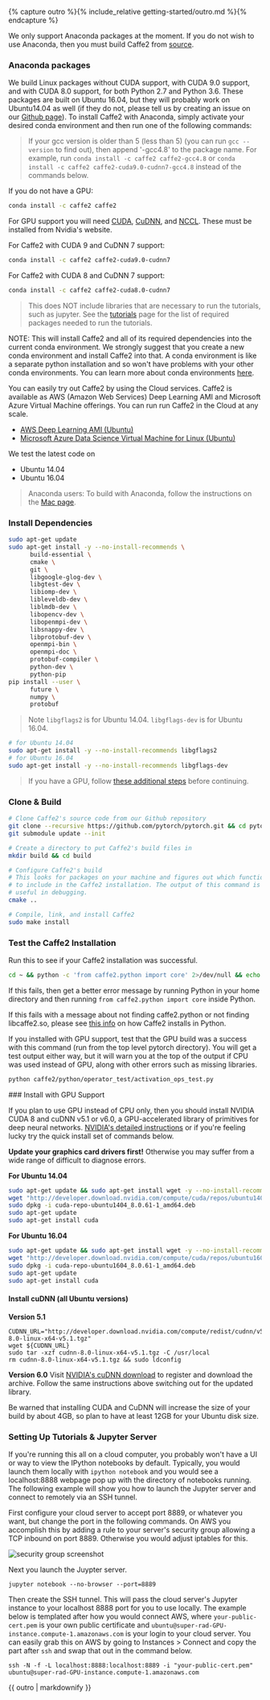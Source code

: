 {% capture outro %}{% include_relative getting-started/outro.md %}{% endcapture %}

<block class="ubuntu prebuilt" />

We only support Anaconda packages at the moment. If you do not wish to use Anaconda, then you must build Caffe2 from [source](https://caffe2.ai/docs/getting-started.html?platform=ubuntu&configuration=compile).

### Anaconda packages

We build Linux packages without CUDA support, with CUDA 9.0 support, and with CUDA 8.0 support, for both Python 2.7 and Python 3.6. These packages are built on Ubuntu 16.04, but they will probably work on Ubuntu14.04 as well (if they do not, please tell us by creating an issue on our [Github page](https://github.com/pytorch/pytorch/issues)). To install Caffe2 with Anaconda, simply activate your desired conda environment and then run one of the following commands:

> If your gcc version is older than 5 (less than 5) (you can run ```gcc --version``` to find out), then append '-gcc4.8' to the package name. For example, run `conda install -c caffe2 caffe2-gcc4.8` or `conda install -c caffe2 caffe2-cuda9.0-cudnn7-gcc4.8` instead of the commands below.

If you do not have a GPU:

```bash
conda install -c caffe2 caffe2
```

For GPU support you will need [CUDA](https://developer.nvidia.com/cuda-downloads), [CuDNN](https://developer.nvidia.com/cudnn), and [NCCL](https://developer.nvidia.com/nccl). These must be installed from Nvidia's website. 

For Caffe2 with CUDA 9 and CuDNN 7 support:

```bash
conda install -c caffe2 caffe2-cuda9.0-cudnn7
```

For Caffe2 with CUDA 8 and CuDNN 7 support:

```bash
conda install -c caffe2 caffe2-cuda8.0-cudnn7
```

> This does NOT include libraries that are necessary to run the tutorials, such as jupyter. See the [tutorials](https://caffe2.ai/docs/tutorials) page for the list of required packages needed to run the tutorials.

NOTE: This will install Caffe2 and all of its required dependencies into the current conda environment. We strongly suggest that you create a new conda environment and install Caffe2 into that. A conda environment is like a separate python installation and so won't have problems with your other conda environments. You can learn more about conda environments [here](https://conda.io/docs/user-guide/tasks/manage-environments.html).


<block class="ubuntu cloud" />
You can easily try out Caffe2 by using the Cloud services. Caffe2 is available as AWS (Amazon Web Services) Deep Learning AMI and Microsoft Azure Virtual Machine offerings. You can run run Caffe2 in the Cloud at any scale.

* [AWS Deep Learning AMI (Ubuntu)](https://aws.amazon.com/marketplace/pp/B06VSPXKDX?qid=1489099515180&sr=0-6&ref_=srh_res_product_title)
* [Microsoft Azure Data Science Virtual Machine for Linux (Ubuntu)](https://azuremarketplace.microsoft.com/en-us/marketplace/apps/microsoft-ads.linux-data-science-vm-ubuntu?tab=Overview)

<block class="ubuntu compile" />

We test the latest code on

* Ubuntu 14.04
* Ubuntu 16.04

> Anaconda users: To build with Anaconda, follow the instructions on the [Mac page](https://caffe2.ai/docs/getting-started.html?platform=mac&configuration=compile#anaconda-install-path).

### Install Dependencies

```bash
sudo apt-get update
sudo apt-get install -y --no-install-recommends \
      build-essential \
      cmake \
      git \
      libgoogle-glog-dev \
      libgtest-dev \
      libiomp-dev \
      libleveldb-dev \
      liblmdb-dev \
      libopencv-dev \
      libopenmpi-dev \
      libsnappy-dev \
      libprotobuf-dev \
      openmpi-bin \
      openmpi-doc \
      protobuf-compiler \
      python-dev \
      python-pip                          
pip install --user \
      future \
      numpy \
      protobuf
```

> Note `libgflags2` is for Ubuntu 14.04. `libgflags-dev` is for Ubuntu 16.04.

```bash
# for Ubuntu 14.04
sudo apt-get install -y --no-install-recommends libgflags2
# for Ubuntu 16.04
sudo apt-get install -y --no-install-recommends libgflags-dev
```

> If you have a GPU, follow [these additional steps](#install-with-gpu-support) before continuing.

### Clone & Build

```bash
# Clone Caffe2's source code from our Github repository
git clone --recursive https://github.com/pytorch/pytorch.git && cd pytorch
git submodule update --init

# Create a directory to put Caffe2's build files in
mkdir build && cd build

# Configure Caffe2's build
# This looks for packages on your machine and figures out which functionality
# to include in the Caffe2 installation. The output of this command is very
# useful in debugging.
cmake ..

# Compile, link, and install Caffe2
sudo make install
```

### Test the Caffe2 Installation
Run this to see if your Caffe2 installation was successful. 

```bash
cd ~ && python -c 'from caffe2.python import core' 2>/dev/null && echo "Success" || echo "Failure"
```

If this fails, then get a better error message by running Python in your home directory and then running `from caffe2.python import core` inside Python.

If this fails with a message about not finding caffe2.python or not finding libcaffe2.so, please see [this info](faq.html#why-do-i-get-import-errors-in-python-when-i-try-to-use-caffe2) on how Caffe2 installs in Python.

If you installed with GPU support, test that the GPU build was a success with this command (run from the top level pytorch directory). You will get a test output either way, but it will warn you at the top of the output if CPU was used instead of GPU, along with other errors such as missing libraries.

```bash
python caffe2/python/operator_test/activation_ops_test.py
```

<block class="ubuntu compile" />
### Install with GPU Support

If you plan to use GPU instead of CPU only, then you should install NVIDIA CUDA 8 and cuDNN v5.1 or v6.0, a GPU-accelerated library of primitives for deep neural networks.
[NVIDIA's detailed instructions](http://docs.nvidia.com/cuda/cuda-installation-guide-linux/index.html#ubuntu-installation) or if you're feeling lucky try the quick install set of commands below.

**Update your graphics card drivers first!** Otherwise you may suffer from a wide range of difficult to diagnose errors.

**For Ubuntu 14.04**

```bash
sudo apt-get update && sudo apt-get install wget -y --no-install-recommends
wget "http://developer.download.nvidia.com/compute/cuda/repos/ubuntu1404/x86_64/cuda-repo-ubuntu1404_8.0.61-1_amd64.deb"
sudo dpkg -i cuda-repo-ubuntu1404_8.0.61-1_amd64.deb
sudo apt-get update
sudo apt-get install cuda
```

**For Ubuntu 16.04**

```bash
sudo apt-get update && sudo apt-get install wget -y --no-install-recommends
wget "http://developer.download.nvidia.com/compute/cuda/repos/ubuntu1604/x86_64/cuda-repo-ubuntu1604_8.0.61-1_amd64.deb"
sudo dpkg -i cuda-repo-ubuntu1604_8.0.61-1_amd64.deb
sudo apt-get update
sudo apt-get install cuda
```

#### Install cuDNN (all Ubuntu versions)

**Version 5.1**
```
CUDNN_URL="http://developer.download.nvidia.com/compute/redist/cudnn/v5.1/cudnn-8.0-linux-x64-v5.1.tgz"
wget ${CUDNN_URL}
sudo tar -xzf cudnn-8.0-linux-x64-v5.1.tgz -C /usr/local
rm cudnn-8.0-linux-x64-v5.1.tgz && sudo ldconfig
```

**Version 6.0**
Visit [NVIDIA's cuDNN download](https://developer.nvidia.com/rdp/cudnn-download) to register and download the archive. Follow the same instructions above switching out for the updated library.

Be warned that installing CUDA and CuDNN will increase the size of your build by about 4GB, so plan to have at least 12GB for your Ubuntu disk size.

### Setting Up Tutorials & Jupyter Server

If you're running this all on a cloud computer, you probably won't have a UI or way to view the IPython notebooks by default. Typically, you would launch them locally with `ipython notebook` and you would see a localhost:8888 webpage pop up with the directory of notebooks running. The following example will show you how to launch the Jupyter server and connect to remotely via an SSH tunnel.

First configure your cloud server to accept port 8889, or whatever you want, but change the port in the following commands. On AWS you accomplish this by adding a rule to your server's security group allowing a TCP inbound on port 8889. Otherwise you would adjust iptables for this.

![security group screenshot](../static/images/security-group-jupyter.png)

Next you launch the Juypter server.

```
jupyter notebook --no-browser --port=8889
```

Then create the SSH tunnel. This will pass the cloud server's Jupyter instance to your localhost 8888 port for you to use locally. The example below is templated after how you would connect AWS, where `your-public-cert.pem` is your own public certificate and `ubuntu@super-rad-GPU-instance.compute-1.amazonaws.com` is your login to your cloud server. You can easily grab this on AWS by going to Instances > Connect and copy the part after `ssh` and swap that out in the command below.

```
ssh -N -f -L localhost:8888:localhost:8889 -i "your-public-cert.pem" ubuntu@super-rad-GPU-instance.compute-1.amazonaws.com
```


{{ outro | markdownify }}

<block class="ubuntu docker" />

<block class="ubuntu cloud" />
